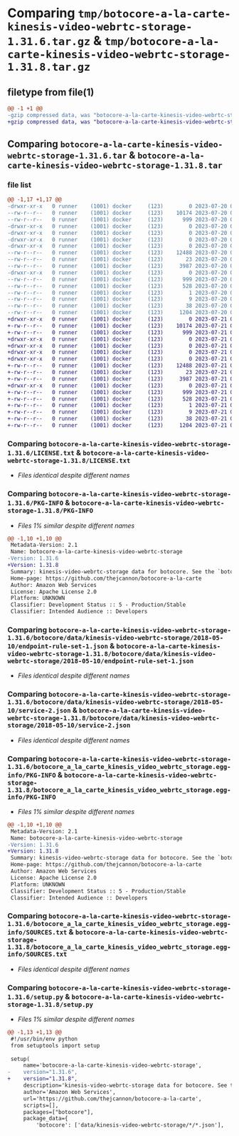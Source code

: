 # Comparing `tmp/botocore-a-la-carte-kinesis-video-webrtc-storage-1.31.6.tar.gz` & `tmp/botocore-a-la-carte-kinesis-video-webrtc-storage-1.31.8.tar.gz`

## filetype from file(1)

```diff
@@ -1 +1 @@
-gzip compressed data, was "botocore-a-la-carte-kinesis-video-webrtc-storage-1.31.6.tar", last modified: Thu Jul 20 01:20:27 2023, max compression
+gzip compressed data, was "botocore-a-la-carte-kinesis-video-webrtc-storage-1.31.8.tar", last modified: Fri Jul 21 01:21:36 2023, max compression
```

## Comparing `botocore-a-la-carte-kinesis-video-webrtc-storage-1.31.6.tar` & `botocore-a-la-carte-kinesis-video-webrtc-storage-1.31.8.tar`

### file list

```diff
@@ -1,17 +1,17 @@
-drwxr-xr-x   0 runner    (1001) docker     (123)        0 2023-07-20 01:20:27.038741 botocore-a-la-carte-kinesis-video-webrtc-storage-1.31.6/
--rw-r--r--   0 runner    (1001) docker     (123)    10174 2023-07-20 01:20:26.000000 botocore-a-la-carte-kinesis-video-webrtc-storage-1.31.6/LICENSE.txt
--rw-r--r--   0 runner    (1001) docker     (123)      999 2023-07-20 01:20:27.038741 botocore-a-la-carte-kinesis-video-webrtc-storage-1.31.6/PKG-INFO
-drwxr-xr-x   0 runner    (1001) docker     (123)        0 2023-07-20 01:20:27.038741 botocore-a-la-carte-kinesis-video-webrtc-storage-1.31.6/botocore/
-drwxr-xr-x   0 runner    (1001) docker     (123)        0 2023-07-20 01:20:27.038741 botocore-a-la-carte-kinesis-video-webrtc-storage-1.31.6/botocore/data/
-drwxr-xr-x   0 runner    (1001) docker     (123)        0 2023-07-20 01:20:27.038741 botocore-a-la-carte-kinesis-video-webrtc-storage-1.31.6/botocore/data/kinesis-video-webrtc-storage/
-drwxr-xr-x   0 runner    (1001) docker     (123)        0 2023-07-20 01:20:27.038741 botocore-a-la-carte-kinesis-video-webrtc-storage-1.31.6/botocore/data/kinesis-video-webrtc-storage/2018-05-10/
--rw-r--r--   0 runner    (1001) docker     (123)    12488 2023-07-20 01:19:55.000000 botocore-a-la-carte-kinesis-video-webrtc-storage-1.31.6/botocore/data/kinesis-video-webrtc-storage/2018-05-10/endpoint-rule-set-1.json
--rw-r--r--   0 runner    (1001) docker     (123)       23 2023-07-20 01:19:55.000000 botocore-a-la-carte-kinesis-video-webrtc-storage-1.31.6/botocore/data/kinesis-video-webrtc-storage/2018-05-10/paginators-1.json
--rw-r--r--   0 runner    (1001) docker     (123)     3987 2023-07-20 01:19:55.000000 botocore-a-la-carte-kinesis-video-webrtc-storage-1.31.6/botocore/data/kinesis-video-webrtc-storage/2018-05-10/service-2.json
-drwxr-xr-x   0 runner    (1001) docker     (123)        0 2023-07-20 01:20:27.038741 botocore-a-la-carte-kinesis-video-webrtc-storage-1.31.6/botocore_a_la_carte_kinesis_video_webrtc_storage.egg-info/
--rw-r--r--   0 runner    (1001) docker     (123)      999 2023-07-20 01:20:27.000000 botocore-a-la-carte-kinesis-video-webrtc-storage-1.31.6/botocore_a_la_carte_kinesis_video_webrtc_storage.egg-info/PKG-INFO
--rw-r--r--   0 runner    (1001) docker     (123)      528 2023-07-20 01:20:27.000000 botocore-a-la-carte-kinesis-video-webrtc-storage-1.31.6/botocore_a_la_carte_kinesis_video_webrtc_storage.egg-info/SOURCES.txt
--rw-r--r--   0 runner    (1001) docker     (123)        1 2023-07-20 01:20:27.000000 botocore-a-la-carte-kinesis-video-webrtc-storage-1.31.6/botocore_a_la_carte_kinesis_video_webrtc_storage.egg-info/dependency_links.txt
--rw-r--r--   0 runner    (1001) docker     (123)        9 2023-07-20 01:20:27.000000 botocore-a-la-carte-kinesis-video-webrtc-storage-1.31.6/botocore_a_la_carte_kinesis_video_webrtc_storage.egg-info/top_level.txt
--rw-r--r--   0 runner    (1001) docker     (123)       38 2023-07-20 01:20:27.038741 botocore-a-la-carte-kinesis-video-webrtc-storage-1.31.6/setup.cfg
--rw-r--r--   0 runner    (1001) docker     (123)     1204 2023-07-20 01:20:26.000000 botocore-a-la-carte-kinesis-video-webrtc-storage-1.31.6/setup.py
+drwxr-xr-x   0 runner    (1001) docker     (123)        0 2023-07-21 01:21:36.415198 botocore-a-la-carte-kinesis-video-webrtc-storage-1.31.8/
+-rw-r--r--   0 runner    (1001) docker     (123)    10174 2023-07-21 01:21:36.000000 botocore-a-la-carte-kinesis-video-webrtc-storage-1.31.8/LICENSE.txt
+-rw-r--r--   0 runner    (1001) docker     (123)      999 2023-07-21 01:21:36.415198 botocore-a-la-carte-kinesis-video-webrtc-storage-1.31.8/PKG-INFO
+drwxr-xr-x   0 runner    (1001) docker     (123)        0 2023-07-21 01:21:36.415198 botocore-a-la-carte-kinesis-video-webrtc-storage-1.31.8/botocore/
+drwxr-xr-x   0 runner    (1001) docker     (123)        0 2023-07-21 01:21:36.415198 botocore-a-la-carte-kinesis-video-webrtc-storage-1.31.8/botocore/data/
+drwxr-xr-x   0 runner    (1001) docker     (123)        0 2023-07-21 01:21:36.415198 botocore-a-la-carte-kinesis-video-webrtc-storage-1.31.8/botocore/data/kinesis-video-webrtc-storage/
+drwxr-xr-x   0 runner    (1001) docker     (123)        0 2023-07-21 01:21:36.415198 botocore-a-la-carte-kinesis-video-webrtc-storage-1.31.8/botocore/data/kinesis-video-webrtc-storage/2018-05-10/
+-rw-r--r--   0 runner    (1001) docker     (123)    12488 2023-07-21 01:21:06.000000 botocore-a-la-carte-kinesis-video-webrtc-storage-1.31.8/botocore/data/kinesis-video-webrtc-storage/2018-05-10/endpoint-rule-set-1.json
+-rw-r--r--   0 runner    (1001) docker     (123)       23 2023-07-21 01:21:06.000000 botocore-a-la-carte-kinesis-video-webrtc-storage-1.31.8/botocore/data/kinesis-video-webrtc-storage/2018-05-10/paginators-1.json
+-rw-r--r--   0 runner    (1001) docker     (123)     3987 2023-07-21 01:21:06.000000 botocore-a-la-carte-kinesis-video-webrtc-storage-1.31.8/botocore/data/kinesis-video-webrtc-storage/2018-05-10/service-2.json
+drwxr-xr-x   0 runner    (1001) docker     (123)        0 2023-07-21 01:21:36.415198 botocore-a-la-carte-kinesis-video-webrtc-storage-1.31.8/botocore_a_la_carte_kinesis_video_webrtc_storage.egg-info/
+-rw-r--r--   0 runner    (1001) docker     (123)      999 2023-07-21 01:21:36.000000 botocore-a-la-carte-kinesis-video-webrtc-storage-1.31.8/botocore_a_la_carte_kinesis_video_webrtc_storage.egg-info/PKG-INFO
+-rw-r--r--   0 runner    (1001) docker     (123)      528 2023-07-21 01:21:36.000000 botocore-a-la-carte-kinesis-video-webrtc-storage-1.31.8/botocore_a_la_carte_kinesis_video_webrtc_storage.egg-info/SOURCES.txt
+-rw-r--r--   0 runner    (1001) docker     (123)        1 2023-07-21 01:21:36.000000 botocore-a-la-carte-kinesis-video-webrtc-storage-1.31.8/botocore_a_la_carte_kinesis_video_webrtc_storage.egg-info/dependency_links.txt
+-rw-r--r--   0 runner    (1001) docker     (123)        9 2023-07-21 01:21:36.000000 botocore-a-la-carte-kinesis-video-webrtc-storage-1.31.8/botocore_a_la_carte_kinesis_video_webrtc_storage.egg-info/top_level.txt
+-rw-r--r--   0 runner    (1001) docker     (123)       38 2023-07-21 01:21:36.415198 botocore-a-la-carte-kinesis-video-webrtc-storage-1.31.8/setup.cfg
+-rw-r--r--   0 runner    (1001) docker     (123)     1204 2023-07-21 01:21:36.000000 botocore-a-la-carte-kinesis-video-webrtc-storage-1.31.8/setup.py
```

### Comparing `botocore-a-la-carte-kinesis-video-webrtc-storage-1.31.6/LICENSE.txt` & `botocore-a-la-carte-kinesis-video-webrtc-storage-1.31.8/LICENSE.txt`

 * *Files identical despite different names*

### Comparing `botocore-a-la-carte-kinesis-video-webrtc-storage-1.31.6/PKG-INFO` & `botocore-a-la-carte-kinesis-video-webrtc-storage-1.31.8/PKG-INFO`

 * *Files 1% similar despite different names*

```diff
@@ -1,10 +1,10 @@
 Metadata-Version: 2.1
 Name: botocore-a-la-carte-kinesis-video-webrtc-storage
-Version: 1.31.6
+Version: 1.31.8
 Summary: kinesis-video-webrtc-storage data for botocore. See the `botocore-a-la-carte` package for more info.
 Home-page: https://github.com/thejcannon/botocore-a-la-carte
 Author: Amazon Web Services
 License: Apache License 2.0
 Platform: UNKNOWN
 Classifier: Development Status :: 5 - Production/Stable
 Classifier: Intended Audience :: Developers
```

### Comparing `botocore-a-la-carte-kinesis-video-webrtc-storage-1.31.6/botocore/data/kinesis-video-webrtc-storage/2018-05-10/endpoint-rule-set-1.json` & `botocore-a-la-carte-kinesis-video-webrtc-storage-1.31.8/botocore/data/kinesis-video-webrtc-storage/2018-05-10/endpoint-rule-set-1.json`

 * *Files identical despite different names*

### Comparing `botocore-a-la-carte-kinesis-video-webrtc-storage-1.31.6/botocore/data/kinesis-video-webrtc-storage/2018-05-10/service-2.json` & `botocore-a-la-carte-kinesis-video-webrtc-storage-1.31.8/botocore/data/kinesis-video-webrtc-storage/2018-05-10/service-2.json`

 * *Files identical despite different names*

### Comparing `botocore-a-la-carte-kinesis-video-webrtc-storage-1.31.6/botocore_a_la_carte_kinesis_video_webrtc_storage.egg-info/PKG-INFO` & `botocore-a-la-carte-kinesis-video-webrtc-storage-1.31.8/botocore_a_la_carte_kinesis_video_webrtc_storage.egg-info/PKG-INFO`

 * *Files 1% similar despite different names*

```diff
@@ -1,10 +1,10 @@
 Metadata-Version: 2.1
 Name: botocore-a-la-carte-kinesis-video-webrtc-storage
-Version: 1.31.6
+Version: 1.31.8
 Summary: kinesis-video-webrtc-storage data for botocore. See the `botocore-a-la-carte` package for more info.
 Home-page: https://github.com/thejcannon/botocore-a-la-carte
 Author: Amazon Web Services
 License: Apache License 2.0
 Platform: UNKNOWN
 Classifier: Development Status :: 5 - Production/Stable
 Classifier: Intended Audience :: Developers
```

### Comparing `botocore-a-la-carte-kinesis-video-webrtc-storage-1.31.6/botocore_a_la_carte_kinesis_video_webrtc_storage.egg-info/SOURCES.txt` & `botocore-a-la-carte-kinesis-video-webrtc-storage-1.31.8/botocore_a_la_carte_kinesis_video_webrtc_storage.egg-info/SOURCES.txt`

 * *Files identical despite different names*

### Comparing `botocore-a-la-carte-kinesis-video-webrtc-storage-1.31.6/setup.py` & `botocore-a-la-carte-kinesis-video-webrtc-storage-1.31.8/setup.py`

 * *Files 1% similar despite different names*

```diff
@@ -1,13 +1,13 @@
 #!/usr/bin/env python
 from setuptools import setup
 
 setup(
     name='botocore-a-la-carte-kinesis-video-webrtc-storage',
-    version="1.31.6",
+    version="1.31.8",
     description='kinesis-video-webrtc-storage data for botocore. See the `botocore-a-la-carte` package for more info.',
     author='Amazon Web Services',
     url='https://github.com/thejcannon/botocore-a-la-carte',
     scripts=[],
     packages=["botocore"],
     package_data={
         'botocore': ['data/kinesis-video-webrtc-storage/*/*.json'],
```


